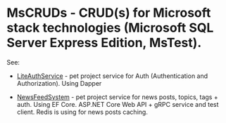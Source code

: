 # MsCRUDs - CRUD(s) for Microsoft stack technologies (Microsoft SQL Server Express Edition, MsTest).

See:

- [LiteAuthService](LiteAuthService) - pet project service for Auth (Authentication and Authorization). Using Dapper

- [NewsFeedSystem](NewsFeedSystem) - pet project service for news posts, topics, tags + auth. Using EF Core.
ASP.NET Core Web API + gRPC service and test client.
Redis is using for news posts caching.
